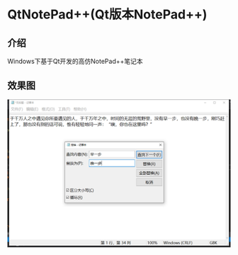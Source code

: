# QtNotePad++(Qt版本NotePad++)
## 介绍
Windows下基于Qt开发的高仿NotePad++笔记本

## 效果图
![image](https://github.com/KikyoShaw/QtNotepadPlusPlus/blob/master/Image/2.png)
